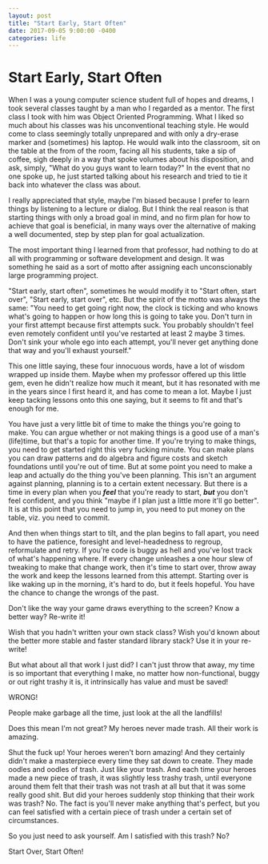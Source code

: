 ```yaml
---
layout: post
title: "Start Early, Start Often"
date: 2017-09-05 9:00:00 -0400
categories: life
---
```


# Start Early, Start Often

When I was a young computer science student full of hopes and dreams, I took
several classes taught by a man who I regarded as a mentor. The first class I took
with him was Object Oriented Programming. What I liked so much about his classes
was his unconventional teaching style. He would come to class seemingly
totally unprepared and with only a dry-erase marker and (sometimes) his laptop.
He would walk into the classroom, sit on the table at the from of the room,
facing all his students, take a sip of coffee, sigh deeply in a way that spoke
volumes about his disposition, and ask, simply, "What do you guys want to learn today?"
In the event that no one spoke up, he just started talking about his research and
tried to tie it back into whatever the class was about.

I really appreciated that style, maybe I'm biased because I prefer to learn things
by listening to a lecture or dialog. But I think the real reason is that starting
things with only a broad goal in mind, and no firm plan for how to achieve that goal
is beneficial, in many ways over the alternative of making a well documented, step
by step plan for goal actualization.

The most important thing I learned from that professor, had nothing to do at all
with programming or software development and design. It was something he said as
a sort of motto after assigning each unconscionably large programming project.

"Start early, start often", sometimes he would modify it to "Start often, start over",
"Start early, start over", etc. But the spirit of the motto was always the same:
"You need to get going right now, the clock is ticking and who knows what's going
to happen or how long this is going to take you. Don't turn in your first attempt because
first attempts suck. You probably shouldn't feel even remotely confident
until you've restarted at least 2 maybe 3 times. Don't sink your whole ego into each
attempt, you'll never get anything done that way and you'll exhaust yourself."

This one little saying, these four innocuous words, have a lot of wisdom wrapped up
inside them. Maybe when my professor offered up this little gem, even he didn't realize
how much it meant, but it has resonated with me in the years since I first heard it, and
has come to mean a lot. Maybe I just keep tacking lessons onto this one saying, but it
seems to fit and that's enough for me.

You have just a very little bit of time to make the things you're going to make. You
can argue whether or not making things is a good use of a man's (life)time, but that's a
topic for another time. If you're trying to make things, you need to get started right
this very fucking minute. You can make plans you can draw patterns and do algebra and figure
costs and sketch foundations until you're out of time. But at some point you need to
make a leap and actually do the thing you've been planning. This isn't an argument against
planning, planning is to a certain extent necessary. But there is a time in every plan
when you ***feel*** that you're ready to start, ***but*** you don't feel confident, and you think
"maybe if I plan just a little more it'll go better". It is at this point that you need to jump in,
you need to put money on the table, viz. you need to commit.

And then when things start to tilt, and the plan begins to fall apart, you need to have the
patience, foresight and level-headedness to regroup, reformulate and retry. If you're code
is buggy as hell and you've lost track of what's happening where. If every change unleashes a
one hour slew of tweaking to make that change work, then it's time to start over, throw away the work
and keep the lessons learned from this attempt. Starting over is like waking up in the morning,
it's hard to do, but it feels hopeful. You have the chance to change the wrongs of the past.

Don't like the way your game draws everything to the screen? Know a better way? Re-write it!

Wish that you hadn't written your own stack class? Wish you'd known about the better more stable and
faster standard library stack? Use it in your re-write!

But what about all that work I just did? I can't just throw that away, my time is so important that
everything I make, no matter how non-functional, buggy or out right trashy it is, it intrinsically has
value and must be saved!

WRONG!

People make garbage all the time, just look at the all the landfills!

Does this mean I'm not great? My heroes never made trash. All their work is amazing.

Shut the fuck up! Your heroes weren't born amazing! And they certainly didn't make a masterpiece
every time they sat down to create. They made oodles and oodles of trash. Just like your trash.
And each time your heroes made a new piece of trash, it was slightly less trashy trash,
until everyone around them felt that their trash was not trash at all but that it was some
really good shit. But did your heroes suddenly stop thinking that their work was trash? No.
The fact is you'll never make anything that's perfect, but you can feel satisfied with
a certain piece of trash under a certain set of circumstances.

So you just need to ask yourself. Am I satisfied with this trash? No?

Start Over, Start Often!
